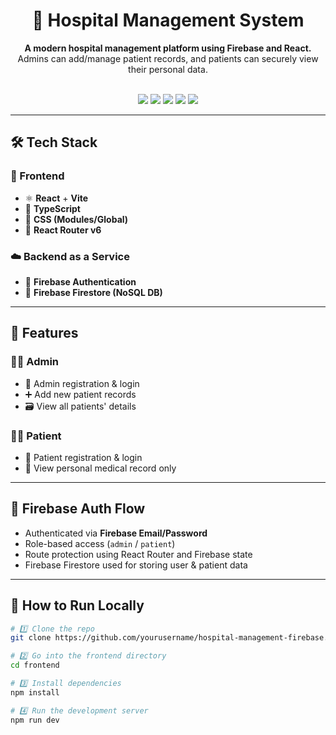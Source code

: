 <div align="center">

# 🏥 Hospital Management System

**A modern hospital management platform using Firebase and React.**  
Admins can add/manage patient records, and patients can securely view their personal data.

<br />

<img src="https://img.shields.io/badge/React-18.x-blue?style=for-the-badge&logo=react" />
<img src="https://img.shields.io/badge/Vite-5.x-purple?style=for-the-badge&logo=vite" />
<img src="https://img.shields.io/badge/TypeScript-Strict-blue?style=for-the-badge&logo=typescript" />
<img src="https://img.shields.io/badge/Firebase-Firestore%20+%20Auth-yellow?style=for-the-badge&logo=firebase" />
<img src="https://img.shields.io/badge/CSS-Responsive-blue?style=for-the-badge&logo=css3" />

</div>

---

## 🛠️ Tech Stack

### 🧠 Frontend
- ⚛️ **React** + **Vite**
- 📘 **TypeScript**
- 🎨 **CSS (Modules/Global)**
- 🔀 **React Router v6**

### ☁️ Backend as a Service
- 🔐 **Firebase Authentication**
- 📂 **Firebase Firestore (NoSQL DB)**

---

## 🚀 Features

### 👩‍⚕️ Admin
- 🔐 Admin registration & login
- ➕ Add new patient records
- 🗃 View all patients' details

### 🧑‍💼 Patient
- 🔐 Patient registration & login
- 👀 View personal medical record only

---

## 🔐 Firebase Auth Flow

- Authenticated via **Firebase Email/Password**
- Role-based access (`admin` / `patient`)
- Route protection using React Router and Firebase state
- Firebase Firestore used for storing user & patient data

---

## 🧪 How to Run Locally

```bash
# 1️⃣ Clone the repo
git clone https://github.com/yourusername/hospital-management-firebase.git

# 2️⃣ Go into the frontend directory
cd frontend

# 3️⃣ Install dependencies
npm install

# 4️⃣ Run the development server
npm run dev
```
